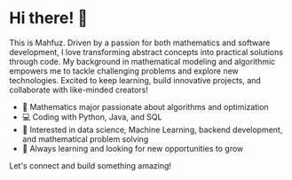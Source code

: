 # Hi there! 👋

This is Mahfuz. Driven by a passion for both mathematics and software development, I love transforming abstract concepts into practical solutions through code. My background in mathematical modeling and algorithmic empowers me to tackle challenging problems and explore new technologies. Excited to keep learning, build innovative projects, and collaborate with like-minded creators!

- 🧮 Mathematics major passionate about algorithms and optimization
- 💻 Coding with Python, Java, and SQL
- 🧠 Interested in data science, Machine Learning, backend development, and mathematical problem solving
- 🌱 Always learning and looking for new opportunities to grow

Let's connect and build something amazing!



